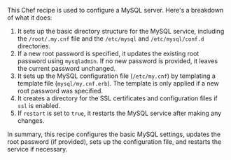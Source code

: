 This Chef recipe is used to configure a MySQL server. Here's a breakdown of what it does:

1. It sets up the basic directory structure for the MySQL service, including the `/root/.my.cnf` file and the `/etc/mysql` and `/etc/mysql/conf.d` directories.
2. If a new root password is specified, it updates the existing root password using `mysqladmin`. If no new password is provided, it leaves the current password unchanged.
3. It sets up the MySQL configuration file (`/etc/my.cnf`) by templating a template file (`mysql/my.cnf.erb`). The template is only applied if a new root password was specified.
4. It creates a directory for the SSL certificates and configuration files if `ssl` is enabled.
5. If `restart` is set to `true`, it restarts the MySQL service after making any changes.

In summary, this recipe configures the basic MySQL settings, updates the root password (if provided), sets up the configuration file, and restarts the service if necessary.